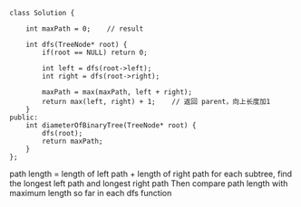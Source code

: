 ```
class Solution {

    int maxPath = 0;    // result

    int dfs(TreeNode* root) {
        if(root == NULL) return 0;
        
        int left = dfs(root->left);
        int right = dfs(root->right);
        
        maxPath = max(maxPath, left + right);
        return max(left, right) + 1;    // 返回 parent，向上长度加1
    }
public:
    int diameterOfBinaryTree(TreeNode* root) {
        dfs(root);
        return maxPath;
    }
};
```

path length = length of left path + length of right path
for each subtree, find the longest left path and longest right path
Then compare path length with maximum length so far in each dfs function